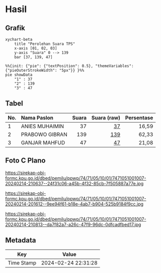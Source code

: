 # Hasil

## Grafik

```mermaid
xychart-beta
    title "Perolehan Suara TPS"
    x-axis [01, 02, 03]
    y-axis "Suara" 0 --> 139
    bar [37, 139, 47]
```

```mermaid
%%{init: {"pie": {"textPosition": 0.5}, "themeVariables": {"pieOuterStrokeWidth": "5px"}} }%%
pie showData
    "1" : 37
    "2" : 139
    "3" : 47
```

## Tabel

| No. | Nama Paslon    | Suara | Suara (raw) | Persentase |
|:--- |:-------------- | -----:| -----------:| ----------:|
| 1   | ANIES MUHAIMIN | 37    | [37][p-1]   | 16,59      |
| 2   | PRABOWO GIBRAN | 139   | [139][p-2]  | 62,33      |
| 3   | GANJAR MAHFUD  | 47    | [47][p-3]   | 21,08      |


[p-1]: https://github.com/gigit-pemilu/pemilu-2024-74-sulawesi-tenggara/blob/main/pilpres/hitung-suara/sub/74-sulawesi-tenggara/sub/71-kota-kendari/sub/05-kendari-barat/sub/1001-kemaraya/sub/007-tps/sub/paslon-1.txt
[p-2]: https://github.com/gigit-pemilu/pemilu-2024-74-sulawesi-tenggara/blob/main/pilpres/hitung-suara/sub/74-sulawesi-tenggara/sub/71-kota-kendari/sub/05-kendari-barat/sub/1001-kemaraya/sub/007-tps/sub/paslon-2.txt
[p-3]: https://github.com/gigit-pemilu/pemilu-2024-74-sulawesi-tenggara/blob/main/pilpres/hitung-suara/sub/74-sulawesi-tenggara/sub/71-kota-kendari/sub/05-kendari-barat/sub/1001-kemaraya/sub/007-tps/sub/paslon-3.txt

## Foto C Plano

https://sirekap-obj-formc.kpu.go.id/dbed/pemilu/ppwp/74/71/05/10/01/7471051001007-20240214-210637--24f31c06-a45b-4f32-85cb-7f505887a77e.jpg

https://sirekap-obj-formc.kpu.go.id/dbed/pemilu/ppwp/74/71/05/10/01/7471051001007-20240214-201612--9ee94f61-b18e-4ab7-b904-525b9184f9cc.jpg

https://sirekap-obj-formc.kpu.go.id/dbed/pemilu/ppwp/74/71/05/10/01/7471051001007-20240214-210813--da7f82a7-a26c-47f9-96dc-0dfcadfbed17.jpg


## Metadata

| Key        | Value               |
| ---------- | ------------------- |
| Time Stamp | 2024-02-24 22:31:28 |



